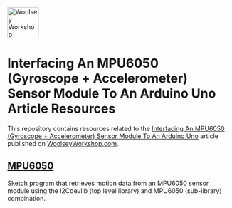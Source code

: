 <a href="https://www.woolseyworkshop.com"><img src="https://www.woolseyworkshop.com/wp-content/uploads/WWSLogoTitleLines.png" alt="Woolsey Workshop" height="70"></a>

# Interfacing An MPU6050 (Gyroscope + Accelerometer) Sensor Module To An Arduino Uno Article Resources
This repository contains resources related to the [Interfacing An MPU6050 (Gyroscope + Accelerometer) Sensor Module To An Arduino Uno](https://www.woolseyworkshop.com/2018/08/17/interfacing-an-mpu6050-gyroscope-accelerometer-sensor-module-to-an-arduino-uno/) article published on [WoolseyWorkshop.com](https://www.woolseyworkshop.com).

## [MPU6050](MPU6050)
Sketch program that retrieves motion data from an MPU6050 sensor module using the I2Cdevlib (top level library) and MPU6050 (sub-library) combination.
